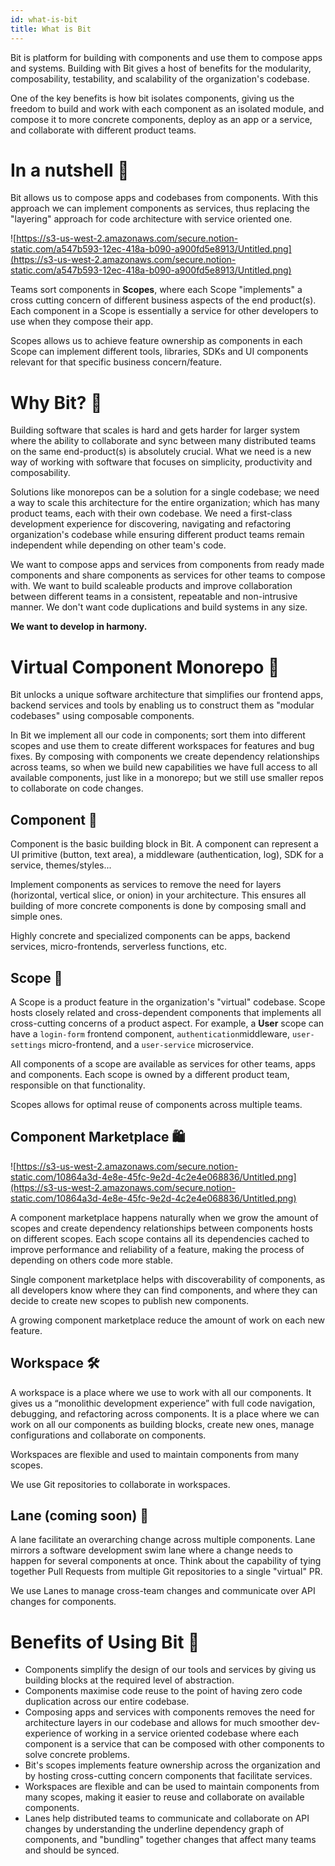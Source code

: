 ```yaml
---
id: what-is-bit
title: What is Bit
---
```


Bit is platform for building with components and use them to compose apps and systems. Building with Bit gives a host of benefits for the modularity, composability, testability, and scalability of the organization's codebase.

One of the key benefits is how bit isolates components, giving us the freedom to build and work with each component as an isolated module, and compose it to more concrete components, deploy as an app or a service, and collaborate with different product teams.

# In a nutshell 🥜

Bit allows us to compose apps and codebases from components. With this approach we can implement components as services, thus replacing the "layering" approach for code architecture with service oriented one.

![https://s3-us-west-2.amazonaws.com/secure.notion-static.com/a547b593-12ec-418a-b090-a900fd5e8913/Untitled.png](https://s3-us-west-2.amazonaws.com/secure.notion-static.com/a547b593-12ec-418a-b090-a900fd5e8913/Untitled.png)

Teams sort components in **Scopes**, where each Scope "implements" a cross cutting concern of different business aspects of the end product(s). Each component in a Scope is essentially a service for other developers to use when they compose their app.

Scopes allows us to achieve feature ownership as components in each Scope can implement different tools, libraries, SDKs and UI components relevant for that specific business concern/feature.

# Why Bit? 🤔

Building software that scales is hard and gets harder for larger system where the ability to collaborate and sync between many distributed teams on the same end-product(s) is absolutely crucial.
What we need is a new way of working with software that focuses on simplicity, productivity and composability.

Solutions like monorepos can be a solution for a single codebase; we need a way to scale this architecture for the entire organization; which has many product teams, each with their own codebase. We need a first-class development experience for discovering, navigating and refactoring organization's codebase while ensuring different product teams remain independent while depending on other team's code.

We want to compose apps and services from components from ready made components and share components as services for other teams to compose with. We want to build scaleable products and improve collaboration between different teams in a consistent, repeatable and non-intrusive manner.
We don't want code duplications and build systems in any size.

**We want to develop in harmony.**

# Virtual Component Monorepo 🌌

Bit unlocks a unique software architecture that simplifies our frontend apps, backend services and tools by enabling us to construct them as "modular codebases" using composable components.

In Bit we implement all our code in components; sort them into different scopes and use them to create different workspaces for features and bug fixes. By composing with components we create dependency relationships across teams, so when we build new capabilities we have full access to all available components, just like in a monorepo; but we still use smaller repos to collaborate on code changes.

## Component 🧩

Component is the basic building block in Bit. A component can represent a UI primitive (button, text area), a middleware (authentication, log), SDK for a service, themes/styles...

Implement components as services to remove the need for layers (horizontal, vertical slice, or onion) in your architecture. This ensures all building of more concrete components is done by composing small and simple ones.

Highly concrete and specialized components can be apps, backend services, micro-frontends, serverless functions, etc.

## Scope 🔭

A Scope is a product feature in the organization's "virtual" codebase. Scope hosts closely related and cross-dependent components that implements all cross-cutting concerns of a product aspect. For example, a **User** scope can have a `login-form` frontend component, `authentication`middleware, `user-settings` micro-frontend, and a `user-service` microservice.

All components of a scope are available as services for other teams, apps and components. Each scope is owned by a different product team, responsible on that functionality.

Scopes allows for optimal reuse of components across multiple teams.

## Component Marketplace 🛍️

![https://s3-us-west-2.amazonaws.com/secure.notion-static.com/10864a3d-4e8e-45fc-9e2d-4c2e4e068836/Untitled.png](https://s3-us-west-2.amazonaws.com/secure.notion-static.com/10864a3d-4e8e-45fc-9e2d-4c2e4e068836/Untitled.png)

A component marketplace happens naturally when we grow the amount of scopes and create dependency relationships between components hosts on different scopes. Each scope contains all its dependencies cached to improve performance and reliability of a feature, making the process of depending on others code more stable.

Single component marketplace helps with discoverability of components, as all developers know where they can find components, and where they can decide to create new scopes to publish new components.

A growing component marketplace reduce the amount of work on each new feature.

## Workspace 🛠️

A workspace is a place where we use to work with all our components. It gives us a “monolithic development experience” with full code navigation, debugging, and refactoring across components. It is a place where we can work on all our components as building blocks, create new ones, manage configurations and collaborate on components.

Workspaces are flexible and used to maintain components from many scopes.

We use Git repositories to collaborate in workspaces.

## Lane (coming soon) 🌊

A lane facilitate an overarching change across multiple components. Lane mirrors a software development swim lane where a change needs to happen for several components at once. Think about the capability of tying together Pull Requests from multiple Git repositories to a single "virtual" PR.

We use Lanes to manage cross-team changes and communicate over API changes for components.

# Benefits of Using Bit 🎁

- Components simplify the design of our tools and services by giving us building blocks at the required level of abstraction.
- Components maximise code reuse to the point of having zero code duplication across our entire codebase.
- Composing apps and services with components removes the need for architecture layers in our codebase and allows for much smoother dev-experience of working in a service oriented codebase where each component is a service that can be composed with other components to solve concrete problems.
- Bit's scopes implements feature ownership across the organization and by hosting cross-cutting concern components that facilitate services.
- Workspaces are flexible and can be used to maintain components from many scopes, making it easier to reuse and collaborate on available components.
- Lanes help distributed teams to communicate and collaborate on API changes by understanding the underline dependency graph of components, and "bundling" together changes that affect many teams and should be synced.